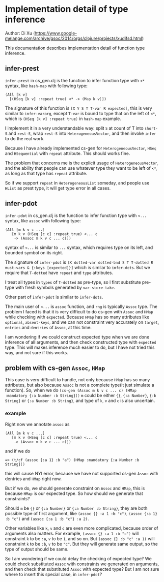 # Implementation detail of type inference

Author: Di Xu (https://www.google-melange.com/archive/gsoc/2014/orgs/clojure/projects/xudifsd.html)

This documentation describes implementation detail of function type inference.

## infer-prest

`infer-prest` in cs_gen.clj is the function to infer function type with `<*`
syntax, like `hash-map` with following type:

    (All [k v]
      [(HSeq [k v] :repeat true) <* -> (Map k v)])

The signature of this function is `[X Y S T T-var R expected]`, this is very
similar to `infer-vararg`, except `T-var` is bound to type that on the left of
`<*`, which is `(HSeq [k v] :repeat true)` in `hash-map` example.

I implement it in a very understandable way: split `S` at count of T into
`short-S` and `rest-S`, wrap `rest-S` into `HeterogeneousVector`, and then
invoke `infer` to do the real work.

Because I have already implemented cs-gen for `HeterogeneousVector`, `HSeq` and
`HSequential` with `repeat` attribute. This should works fine.

The problem that concerns me is the explicit usage of `HeterogeneousVector`,
and the ability that people can use whatever type they want to be left of `<*`,
as long as that type has `repeat` attribute.

So if we support `repeat` in `HeterogeneousList` someday, and people use
`HList` as prest type, it will get type error in all cases.

## infer-pdot

`infer-pdot` in cs_gen.clj is the function to infer function type with `<...`
syntax, like `assoc` with following type:

    (All [m k v c ...]
       [m k v (HSeq [c c] :repeat true) <... c
        -> (Assoc m k v c ... c)])

syntax of `<...` is similar to `...` syntax, which requires type on its left,
and bounded symbol on its right.

The signature of `infer-pdot` is
`[X dotted-var dotted-bnd S T T-dotted R must-vars & {:keys [expected]}]`
which is similar to `infer-dots`. But we require that `T-dotted` have `repeat`
and `type` attributes.

I treat all types in `types` of `T-dotted` as pre-type, so I first substitute
pre-type with fresh symbols generated by `var-store-take`.

Other part of `infer-pdot` is similar to `infer-dots`.

The main user of `<...` is `assoc` function, and `rng` is typically `Assoc`
type. The problem I faced is that it is very difficult to do cs-gen with
`Assoc` and `HMap` while checking with `expected`. Because `HMap` has so many
attributes like `optional`, `absent-keys`, and we can not constraint very
accurately on `target`, `entries` and `dentries` of `Assoc`, at this time.

I am wondering if we could construct expected type when we are done inference
of all arguments, and then check constructed type with `expected` type. This
will makes inference much easier to do, but I have not tried this way, and not
sure if this works.

## problem with cs-gen `Assoc`, `HMap`

This case is very difficult to handle, not only because `HMap` has so many
attributes, but also because `Assoc` is not a complete type(it just simulate a
function). So, when we do
`(cs-gen (Assoc m k v c ... c) (HMap :mandatory {:a Number :b String}))`
`m` could be either `{}`, `{:a Number}`, `{:b String}` or
`{:a Number :b String}`, and type of `k`, `v` and `c` is also uncertain.

### example

Right now we annotate `assoc` as

    (All [m k v c ...]
       [m k v (HSeq [c c] :repeat true) <... c
        -> (Assoc m k v c ... c)])

and if we do

    => (t/cf (assoc {:a 1} :b "a") (HMap :mandatory {:a Number :b String}))

this will cause NYI error, because we have not supported cs-gen `Assoc` with
dentries and `HMap` right now.

But if we do, we should generate constraint on `Assoc` and `HMap`, this is
because `HMap` is our expected type. So how should we generate that constraints?

Should `m` be `{}` or `{:a Number}` or `{:a Number :b String}`, they are both
possible type of first argument, like `(assoc {} :a 1 :b "c")`,
`(assoc {:a 1} :b "c")` and `(assoc {:a 1 :b "c"} :a 2)`.

Other variables like `k`, `v` and `c` are even more complicated, because order
of arguments also matters. For example, `(assoc {} :a 1 :b "c")` will constraint
`k` to be `:a`, `v` to be `1`, and so on. But `(assoc {} :b "c" :a 1)` will
constraint `k` to be `:b`, `v` to be `"c"`. But they will generate same output,
so the type of output should be same.

So I am wondering if we could delay the checking of expected type? We could
check substituted `Assoc` with constraints we generated on arguments, and then
check that substituted `Assoc` with expected type? But I am not sure where to
insert this special case, in `infer-pdot`?
